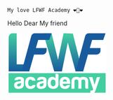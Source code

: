     My love LFWF Academy ❤️🥰❤️
<p>Hello Dear My friend</p>
<img src="./img/lfwfacademy-default-logo.png" alt="lfwf">
